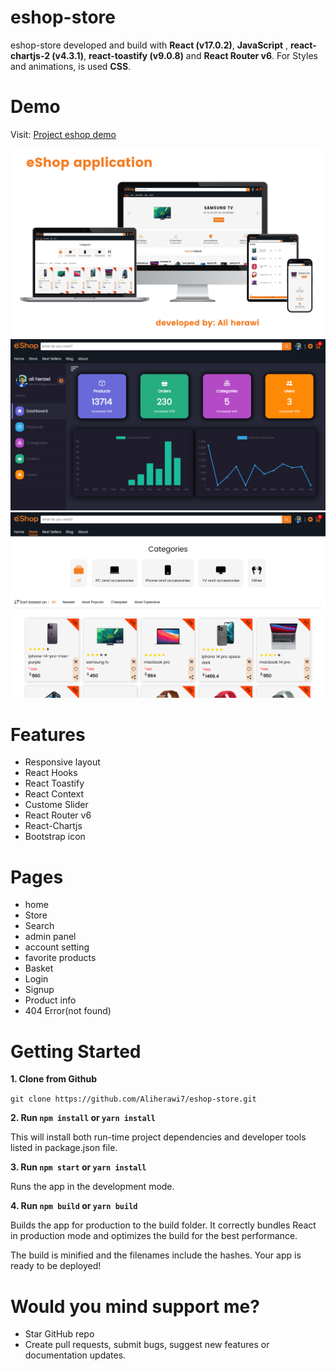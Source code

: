 ﻿# eshop-store
<!-- creator: Ali Herawi -->
<!-- github: https://github.com/Aliherawi7 -->
<!-- Email: Aliherawi7@gmail.com -->
<!-- Linked in : https://linkedin.com/in/ali-herawi -->

eshop-store developed and build with **React (v17.0.2)**, **JavaScript** ,
**react-chartjs-2 (v4.3.1)**, **react-toastify (v9.0.8)** and **React Router v6**. For Styles and animations, is used **CSS**.

# Demo

Visit: [Project eshop demo](https://eshop-demo.netlify.app/)

![Figma eshop sketch](src/assets/eshop-demo-sketch-v2.1.png)
![Admin panel page](src/assets/admin-panel-UI.png)
![Store page](src/assets/store-ui.png)
# Features

* Responsive layout
* React Hooks
* React Toastify
* React Context
* Custome Slider
* React Router v6
* React-Chartjs
* Bootstrap icon


# Pages

* home
* Store
* Search
* admin panel
* account setting
* favorite products
* Basket
* Login
* Signup
* Product info
* 404 Error(not found)


# Getting Started

**1. Clone from Github**

`git clone https://github.com/Aliherawi7/eshop-store.git`

**2. Run `npm install` or `yarn install`**

This will install both run-time project dependencies and developer tools listed in package.json file.

**3. Run `npm start` or `yarn install`**

Runs the app in the development mode.

      
**4. Run `npm build` or `yarn build`**

Builds the app for production to the build folder. It correctly bundles React in production mode and optimizes the build for the best performance.

The build is minified and the filenames include the hashes. Your app is ready to be deployed!


# Would you mind support me?

* Star GitHub repo
* Create pull requests, submit bugs, suggest new features or documentation updates.


